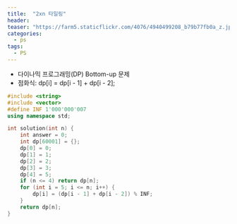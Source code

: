 ```yaml
---
title:  "2xn 타일링"
header:
teaser: "https://farm5.staticflickr.com/4076/4940499208_b79b77fb0a_z.jpg"
categories:
  - ps
tags:
  - PS
---
```


- 다이나믹 프로그래밍(DP) Bottom-up 문제
- 점화식: dp[i] = dp[i - 1] + dp[i - 2];

```c++
#include <string>
#include <vector>
#define INF 1'000'000'007
using namespace std;

int solution(int n) {
    int answer = 0;
    int dp[60001] = {};
    dp[0] = 0;
    dp[1] = 1;
    dp[2] = 2;
    dp[3] = 3;
    dp[4] = 5;
    if (n <= 4) return dp[n];
    for (int i = 5; i <= n; i++) {
        dp[i] = (dp[i - 1] + dp[i - 2]) % INF;
    }
    return dp[n];
}
```
